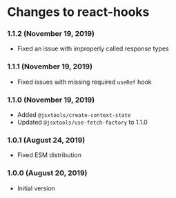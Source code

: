 # Changes to react-hooks

### 1.1.2 (November 19, 2019)

- Fixed an issue with improperly called response types

### 1.1.1 (November 19, 2019)

- Fixed issues with missing required `useRef` hook

### 1.1.0 (November 19, 2019)

- Added `@jsxtools/create-context-state`
- Updated `@jsxtools/use-fetch-factory` to 1.1.0

### 1.0.1 (August 24, 2019)

- Fixed ESM distribution

### 1.0.0 (August 20, 2019)

- Initial version
